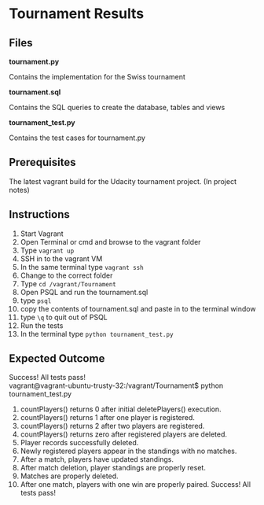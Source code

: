 # Tournament Results

## Files 

**tournament.py**  

Contains the implementation for the Swiss tournament  

**tournament.sql**  

Contains the SQL queries to create the database, tables and views   

**tournament_test.py**  

Contains the test cases for tournament.py  

## Prerequisites 

The latest vagrant build for the Udacity tournament project. (In project notes)

## Instructions

1. Start Vagrant
  1. Open Terminal or cmd and browse to the vagrant folder
  2. Type `vagrant up`
2. SSH in to the vagrant VM
  1. In the same terminal type `vagrant ssh`
3. Change to the correct folder
  1. Type `cd /vagrant/Tournament`
4. Open PSQL and run the tournament.sql 
  1. type `psql`
  2. copy the contents of tournament.sql and paste in to the terminal window
  3. type `\q` to quit out of PSQL 
5. Run the tests
  1. In the terminal type `python tournament_test.py`

## Expected Outcome

Success!  All tests pass!  
vagrant@vagrant-ubuntu-trusty-32:/vagrant/Tournament$ python tournament_test.py  

1. countPlayers() returns 0 after initial deletePlayers() execution.
2. countPlayers() returns 1 after one player is registered.
3. countPlayers() returns 2 after two players are registered.
4. countPlayers() returns zero after registered players are deleted.
5. Player records successfully deleted.
6. Newly registered players appear in the standings with no matches.
7. After a match, players have updated standings.
8. After match deletion, player standings are properly reset.
9. Matches are properly deleted.
10. After one match, players with one win are properly paired.
Success!  All tests pass!

